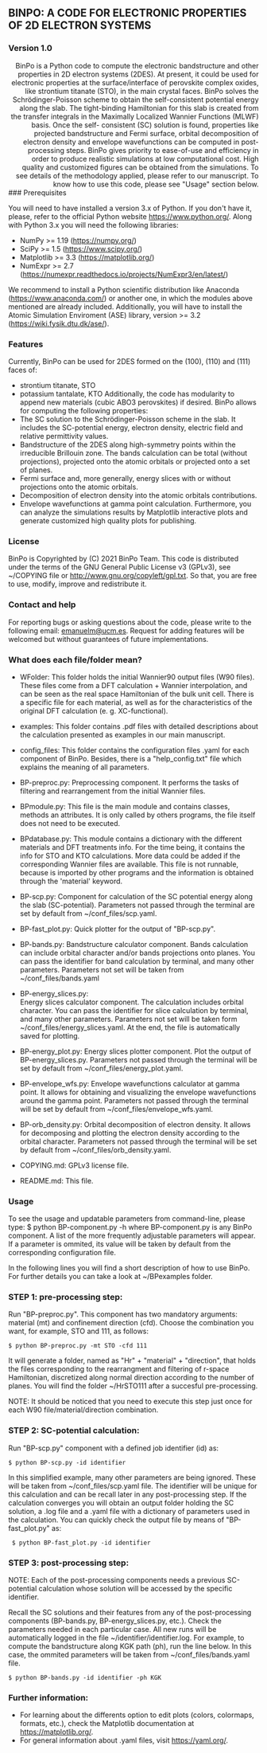 ## BINPO: A CODE FOR ELECTRONIC PROPERTIES OF 2D ELECTRON SYSTEMS

### Version 1.0
<div style="text-align: right">
BinPo is a Python code to compute the electronic bandstructure and other properties in 2D electron
systems (2DES). At present, it could be used for electronic properties at the surface/interface of perovskite  
complex oxides, like strontium titanate (STO), in the main crystal faces. BinPo solves the Schrödinger-Poisson 
scheme to obtain the self-consistent potential energy along the slab. The tight-binding Hamiltonian for this slab 
is created from the transfer integrals in the Maximally Localized Wannier Functions (MLWF) basis. Once the self-
consistent (SC) solution is found, properties like projected bandstructure and Fermi surface, orbital decomposition
of electron density and envelope wavefunctions can be computed in post-processing steps. BinPo gives priority to 
ease-of-use and efficiency in order to produce realistic simulations at low computational cost. High quality and 
customized figures can be obtained from the simulations. To see details of the methodology applied, please refer to 
our manuscript. To know how to use this code, please see "Usage" section below.
</div>
### Prerequisites

You will need to have installed a version 3.x of Python. If you don't have it, please, refer to the official Python 
website https://www.python.org/. Along with Python 3.x you will need the following libraries:

* NumPy >= 1.19 (https://numpy.org/)
* SciPy >= 1.5 (https://www.scipy.org/)
* Matplotlib >= 3.3 (https://matplotlib.org/)
* NumExpr >= 2.7 (https://numexpr.readthedocs.io/projects/NumExpr3/en/latest/)

We recommend to install a Python scientific distribution like Anaconda (https://www.anaconda.com/) or another one, in 
which the modules above mentioned are already included. Additionally, you will have to install the Atomic Simulation
Enviroment (ASE) library, version >= 3.2 (https://wiki.fysik.dtu.dk/ase/).

### Features

Currently, BinPo can be used for 2DES formed on the (100), (110) and (111) faces of:
* strontium titanate, STO
* potassium tantalate, KTO
Additionally, the code has modularity to append new materials (cubic ABO3 perovskites) if desired. 
BinPo allows for computing the following properties:
* The SC solution to the Schrödinger-Poisson scheme in the slab. It includes the SC-potential energy, electron density,
  electric field and relative permittivity values. 
* Bandstructure of the 2DES along high-symmetry points within the irreducible Brillouin zone. The bands calculation
  can be total (without projections), projected onto the atomic orbitals or projected onto a set of planes.
* Fermi surface and, more generally, energy slices with or without projections onto the atomic orbitals.
* Decomposition of electron density into the atomic orbitals contributions.
* Envelope wavefunctions at gamma point calculation. 
Furthermore, you can analyze the simulations results by Matplotlib interactive plots and generate customized high
quality plots for publishing.

### License

BinPo is Copyrighted by (C) 2021 BinPo Team. This code is distributed under the terms of the GNU General Public 
License v3 (GPLv3), see ~/COPYING file or http://www.gnu.org/copyleft/gpl.txt. So that, you are free to use, modify,
improve and redistribute it.

### Contact and help

For reporting bugs or asking questions about the code, please write to the following email: emanuelm@ucm.es.
Request for adding features will be welcomed but without guarantees of future implementations.

### What does each file/folder mean?

* WFolder:         This folder holds the initial Wannier90 output files (W90 files). These files come from a 
                   DFT calculation + Wannier interpolation, and can be seen as the real space 
                   Hamiltonian of the bulk unit cell. There is a specific file for each material,
                   as well as for the characteristics of the original DFT calculation (e. g. XC-functional).

* examples:        This folder contains .pdf files with detailed descriptions about the calculation presented as 
                   examples in our main manuscript.

* config_files:    This folder contains the configuration files .yaml for each component of BinPo. Besides, there
                   is a "help_config.txt" file which explains the meaning of all parameters.

* BP-preproc.py:   Preprocessing component. It performs the tasks of filtering and rearrangement from the initial
                   Wannier files.

* BPmodule.py:     This file is the main module and contains classes, methods an attributes.
                   It is only called by others programs, the file itself does not need to be executed.	

* BPdatabase.py:   This module contains a dictionary with the different materials and DFT treatments info.
                   For the time being, it contains the info for STO and KTO calculations. More data could be
                   added if the corresponding Wannier files are available. This file is not runnable, because
                   is imported by other programs and the information is obtained through the 'material' keyword.
		
* BP-scp.py:       Component for calculation of the SC potential energy along the slab (SC-potential).
                   Parameters not passed through the terminal are set by default from ~/conf_files/scp.yaml.
				
* BP-fast_plot.py: Quick plotter for the output of "BP-scp.py".

* BP-bands.py:     Bandstructure calculator component. Bands calculation can include orbital character and/or bands 
		   projections onto planes. You can pass the identifier for band calculation by terminal, and many 
		   other parameters. Parameters not set will be taken from ~/conf_files/bands.yaml

* BP-energy_slices.py:  
		   Energy slices calculator component. The calculation includes orbital character. You can pass the 
		   identifier for slice calculation by terminal, and many other parameters. Parameters not set will
	           be taken form ~/conf_files/energy_slices.yaml. At the end, the file is automatically saved for 
	           plotting.

* BP-energy_plot.py:
      		   Energy slices plotter component. Plot the output of BP-energy_slices.py. Parameters not passed through 
	           the terminal will be set by default from ~/conf_files/energy_plot.yaml.

* BP-envelope_wfs.py: 
	           Envelope wavefunctions calculator at gamma point. It allows for obtaining and visualizing the envelope 
	           wavefunctions around the gamma point. Parameters not passed through the terminal will be set by default
	           from ~/conf_files/envelope_wfs.yaml.

* BP-orb_density.py: 
	           Orbital decomposition of electron density. It allows for decomposing and plotting the electron density 
	           according to the orbital character. Parameters not passed through the terminal will be set by default
	           from ~/conf_files/orb_density.yaml.

* COPYING.md:      GPLv3 license file.

* README.md:       This file.


### Usage

To see the usage and updatable parameters from command-line, please type:
     $ python BP-component.py -h
where BP-component.py is any BinPo component. A list of the more frequently adjustable parameters will appear.
If a parameter is ommited, its value will be taken by default from the corresponding configuration file.

In the following lines you will find a short description of how to use BinPo. For further details you can take a
look at ~/BPexamples folder. 

###    STEP 1: pre-processing step:

Run "BP-preproc.py". This component has two mandatory arguments: material (mt) and confinement direction (cfd). Choose the combination you want,
for example, STO and 111, as follows:

	$ python BP-preproc.py -mt STO -cfd 111

It will generate a folder, named as "Hr" + "material" + "direction", that holds the files corresponding to the rearrangment and
filtering of r-space Hamiltonian, discretized along normal direction according to the number of planes. You will find the folder
 ~/HrSTO111 after a succesful pre-processing.
			
NOTE: It should be noticed that you need to execute this step just once for each W90 file/material/direction combination.

###    STEP 2: SC-potential calculation:
		
Run "BP-scp.py" component with a defined job identifier (id) as: 

	$ python BP-scp.py -id identifier
	
In this simplified example, many other parameters are being ignored. These will be taken from ~/conf_files/scp.yaml file. 
The identifier will be unique for this calculation and can be recall later in any post-processing step. If the calculation converges
you will obtain an output folder holding the SC solution, a .log file and a .yaml file with a dictionary of parameters used in the 
calculation. You can quickly check the output file by means of "BP-fast_plot.py" as:
     
	 $ python BP-fast_plot.py -id identifier
				
###    STEP 3: post-processing step:

NOTE: Each of the post-processing components needs a previous SC-potential calculation whose solution will be accessed by the specific 
identifier.

Recall the SC solutions and their features from any of the post-processing components (BP-bands.py, 
BP-energy_slices.py, etc.). Check the parameters needed in each particular case. All new runs will be automatically logged in the 
file ~/identifier/identifier.log. For example, to compute the bandstructure along KGK path (ph), run the line below. In this case, 
the ommited parameters will be taken from ~/conf_files/bands.yaml file.

	$ python BP-bands.py -id identifier -ph KGK

### Further information:

* For learning about the differents option to edit plots (colors, colormaps, formats, etc.), check the Matplotlib documentation
  at https://matplotlib.org/.
* For general information about .yaml files, visit https://yaml.org/.

